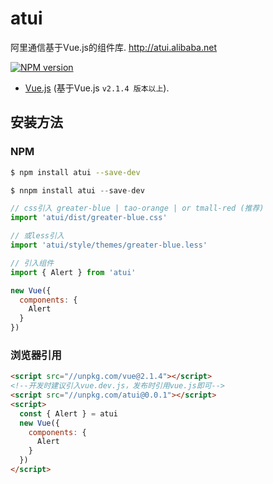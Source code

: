 # atui
阿里通信基于Vue.js的组件库. http://atui.alibaba.net

[![NPM version][npm-image]][npm-url]

[npm-image]: https://img.shields.io/npm/v/atui.svg?style=flat
[npm-url]: http://www.npmjs.com/package/atui

* [Vue.js](http://vuejs.org/) (基于Vue.js `v2.1.4 版本以上`).


## 安装方法

### NPM

```bash
$ npm install atui --save-dev
```


```js
$ nnpm install atui --save-dev

// css引入 greater-blue | tao-orange | or tmall-red (推荐)
import 'atui/dist/greater-blue.css'

// 或less引入
import 'atui/style/themes/greater-blue.less'

// 引入组件
import { Alert } from 'atui'

new Vue({
  components: {
    Alert
  }
})
```

### 浏览器引用

```html
<script src="//unpkg.com/vue@2.1.4"></script>
<!--开发时建议引入vue.dev.js，发布时引用vue.js即可-->
<script src="//unpkg.com/atui@0.0.1"></script>
<script>
  const { Alert } = atui
  new Vue({
    components: {
      Alert
    }
  })
</script>
```
